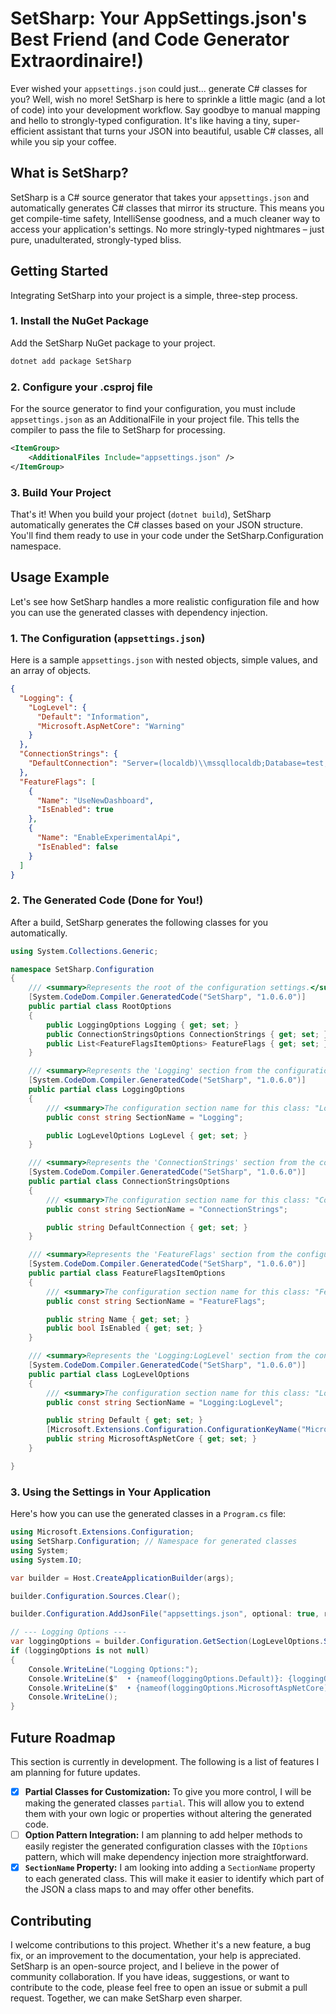 # SetSharp: Your AppSettings.json's Best Friend (and Code Generator Extraordinaire!)

Ever wished your `appsettings.json` could just... generate C# classes for you? Well, wish no more! SetSharp is here to sprinkle a little magic (and a lot of code) into your development workflow. Say goodbye to manual mapping and hello to strongly-typed configuration. It's like having a tiny, super-efficient assistant that turns your JSON into beautiful, usable C# classes, all while you sip your coffee.

## What is SetSharp?

SetSharp is a C# source generator that takes your `appsettings.json` and automatically generates C# classes that mirror its structure. This means you get compile-time safety, IntelliSense goodness, and a much cleaner way to access your application's settings. No more stringly-typed nightmares – just pure, unadulterated, strongly-typed bliss.

## Getting Started

Integrating SetSharp into your project is a simple, three-step process.

### 1. Install the NuGet Package

Add the SetSharp NuGet package to your project.

```bash
dotnet add package SetSharp
```

### 2. Configure your .csproj file
For the source generator to find your configuration, you must include `appsettings.json` as an AdditionalFile in your project file. This tells the compiler to pass the file to SetSharp for processing.
```xml
<ItemGroup>
    <AdditionalFiles Include="appsettings.json" />
</ItemGroup>
```

### 3. Build Your Project
That's it! When you build your project (`dotnet build`), SetSharp automatically generates the C# classes based on your JSON structure. You'll find them ready to use in your code under the SetSharp.Configuration namespace.

## Usage Example

Let's see how SetSharp handles a more realistic configuration file and how you can use the generated classes with dependency injection.

### 1. The Configuration (`appsettings.json`)

Here is a sample `appsettings.json` with nested objects, simple values, and an array of objects.

```json
{
  "Logging": {
    "LogLevel": {
      "Default": "Information",
      "Microsoft.AspNetCore": "Warning"
    }
  },
  "ConnectionStrings": {
    "DefaultConnection": "Server=(localdb)\\mssqllocaldb;Database=test;Trusted_Connection=True;"
  },
  "FeatureFlags": [
    {
      "Name": "UseNewDashboard",
      "IsEnabled": true
    },
    {
      "Name": "EnableExperimentalApi",
      "IsEnabled": false
    }
  ]
}
```

### 2. The Generated Code (Done for You!)

After a build, SetSharp generates the following classes for you automatically.

```csharp
using System.Collections.Generic;

namespace SetSharp.Configuration
{
    /// <summary>Represents the root of the configuration settings.</summary>
    [System.CodeDom.Compiler.GeneratedCode("SetSharp", "1.0.6.0")]
    public partial class RootOptions
    {
        public LoggingOptions Logging { get; set; }
        public ConnectionStringsOptions ConnectionStrings { get; set; }
        public List<FeatureFlagsItemOptions> FeatureFlags { get; set; }
    }

    /// <summary>Represents the 'Logging' section from the configuration.</summary>
    [System.CodeDom.Compiler.GeneratedCode("SetSharp", "1.0.6.0")]
    public partial class LoggingOptions
    {
        /// <summary>The configuration section name for this class: "Logging"</summary>
        public const string SectionName = "Logging";

        public LogLevelOptions LogLevel { get; set; }
    }

    /// <summary>Represents the 'ConnectionStrings' section from the configuration.</summary>
    [System.CodeDom.Compiler.GeneratedCode("SetSharp", "1.0.6.0")]
    public partial class ConnectionStringsOptions
    {
        /// <summary>The configuration section name for this class: "ConnectionStrings"</summary>
        public const string SectionName = "ConnectionStrings";

        public string DefaultConnection { get; set; }
    }

    /// <summary>Represents the 'FeatureFlags' section from the configuration.</summary>
    [System.CodeDom.Compiler.GeneratedCode("SetSharp", "1.0.6.0")]
    public partial class FeatureFlagsItemOptions
    {
        /// <summary>The configuration section name for this class: "FeatureFlags"</summary>
        public const string SectionName = "FeatureFlags";

        public string Name { get; set; }
        public bool IsEnabled { get; set; }
    }

    /// <summary>Represents the 'Logging:LogLevel' section from the configuration.</summary>
    [System.CodeDom.Compiler.GeneratedCode("SetSharp", "1.0.6.0")]
    public partial class LogLevelOptions
    {
        /// <summary>The configuration section name for this class: "Logging:LogLevel"</summary>
        public const string SectionName = "Logging:LogLevel";

        public string Default { get; set; }
        [Microsoft.Extensions.Configuration.ConfigurationKeyName("Microsoft.AspNetCore")]
        public string MicrosoftAspNetCore { get; set; }
    }

}
```

### 3. Using the Settings in Your Application

Here's how you can use the generated classes in a `Program.cs` file:

```csharp
using Microsoft.Extensions.Configuration;
using SetSharp.Configuration; // Namespace for generated classes
using System;
using System.IO;

var builder = Host.CreateApplicationBuilder(args);

builder.Configuration.Sources.Clear();

builder.Configuration.AddJsonFile("appsettings.json", optional: true, reloadOnChange: true);

// --- Logging Options ---
var loggingOptions = builder.Configuration.GetSection(LogLevelOptions.SectionName).Get<LogLevelOptions>();
if (loggingOptions is not null)
{
    Console.WriteLine("Logging Options:");
    Console.WriteLine($"  • {nameof(loggingOptions.Default)}: {loggingOptions.Default}");
    Console.WriteLine($"  • {nameof(loggingOptions.MicrosoftAspNetCore)}: {loggingOptions.MicrosoftAspNetCore}");
    Console.WriteLine();
}
```

## Future Roadmap

This section is currently in development. The following is a list of features I am planning for future updates.

* [x] **Partial Classes for Customization:** To give you more control, I will be making the generated classes `partial`. This will allow you to extend them with your own logic or properties without altering the generated code.
* [ ] **Option Pattern Integration:** I am planning to add helper methods to easily register the generated configuration classes with the `IOptions` pattern, which will make dependency injection more straightforward.
* [x] **`SectionName` Property:** I am looking into adding a `SectionName` property to each generated class. This will make it easier to identify which part of the JSON a class maps to and may offer other benefits.

## Contributing

I welcome contributions to this project. Whether it's a new feature, a bug fix, or an improvement to the documentation, your help is appreciated. SetSharp is an open-source project, and I believe in the power of community collaboration. If you have ideas, suggestions, or want to contribute to the code, please feel free to open an issue or submit a pull request. Together, we can make SetSharp even sharper.

